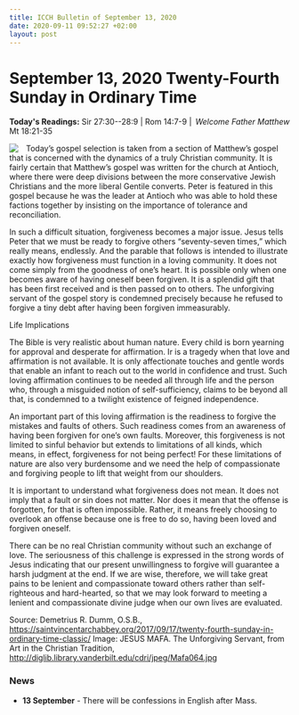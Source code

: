 ```yaml
---
title: ICCH Bulletin of September 13, 2020
date: 2020-09-11 09:52:27 +02:00
layout: post
---
```


# September 13, 2020 Twenty-Fourth Sunday in Ordinary Time
<span style="float: right"><em>Welcome Father Matthew</em></span>
**Today's Readings:** Sir 27:30--28:9 | Rom 14:7-9 | Mt 18:21-35


<img style="float: left; margin-right: 1em;" src="http://diglib.library.vanderbilt.edu/cdri/jpeg/Mafa064.jpg">

Today’s gospel selection is taken from a section of Matthew’s gospel that is concerned with the dynamics of a truly Christian community. It is fairly certain that Matthew’s gospel was written for the church at Antioch, where there were deep divisions between the more conservative Jewish Christians and the more liberal Gentile converts. Peter is featured in this gospel because he was the leader at Antioch who was able to hold these factions together by insisting on the importance of tolerance and reconciliation.

In such a difficult situation, forgiveness becomes a major issue. Jesus tells Peter that we must be ready to forgive others “seventy-seven times,” which really means, endlessly. And the parable that follows is intended to illustrate exactly how forgiveness must function in a loving community. It does not come simply from the goodness of one’s heart. It is possible only when one becomes aware of having oneself been forgiven. It is a splendid gift that has been first received and is then passed on to others. The unforgiving servant of the gospel story is condemned precisely because he refused to forgive a tiny debt after having been forgiven immeasurably.

Life Implications

The Bible is very realistic about human nature. Every child is born yearning for approval and desperate for affirmation. Ir is a tragedy when that love and affirmation is not available. It is only affectionate touches and gentle words that enable an infant to reach out to the world in confidence and trust. Such loving affirmation continues to be needed all through life and the person who, through a misguided notion of self-sufficiency, claims to be beyond all that, is condemned to a twilight existence of feigned independence.

An important part of this loving affirmation is the readiness to forgive the mistakes and faults of others. Such readiness comes from an awareness of having been forgiven for one’s own faults. Moreover, this forgiveness is not limited to sinful behavior but extends to limitations of all kinds, which means, in effect, forgiveness for not being perfect! For these limitations of nature are also very burdensome and we need the help of compassionate and forgiving people to lift that weight from our shoulders.

It is important to understand what forgiveness does not mean. It does not imply that a fault or sin does not matter. Nor does it mean that the offense is forgotten, for that is often impossible. Rather, it means freely choosing to overlook an offense because one is free to do so, having been loved and forgiven oneself.

There can be no real Christian community without such an exchange of love. The seriousness of this challenge is expressed in the strong words of Jesus indicating that our present unwillingness to forgive will guarantee a harsh judgment at the end. If we are wise, therefore, we will take great pains to be lenient and compassionate toward others rather than self-righteous and hard-hearted, so that we may look forward to meeting a lenient and compassionate divine judge when our own lives are evaluated.

Source: Demetrius R. Dumm, O.S.B., https://saintvincentarchabbey.org/2017/09/17/twenty-fourth-sunday-in-ordinary-time-classic/
Image: JESUS MAFA. The Unforgiving Servant, from Art in the Christian Tradition, http://diglib.library.vanderbilt.edu/cdri/jpeg/Mafa064.jpg

### News 

* **13 September** - There will be confessions in English after Mass.
